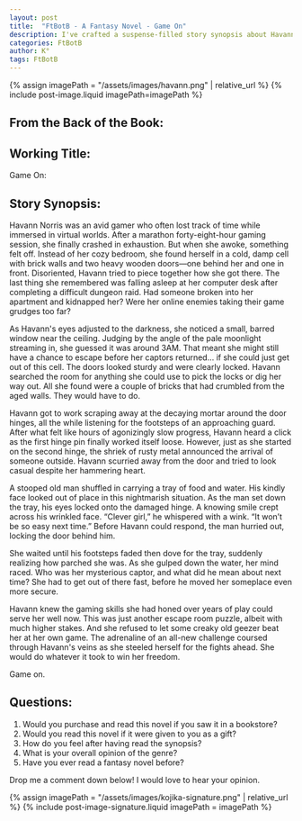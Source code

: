 ```yaml
---
layout: post
title:  "FtBotB - A Fantasy Novel - Game On"
description: I've crafted a suspense-filled story synopsis about Havann Norris, a skilled gamer who wakes up trapped in a mysterious cell after a marathon gaming session. By blending elements of gaming culture with real-world peril, I explore how her virtual skills might translate to actual survival scenarios. The enigmatic old man's cryptic warning about "next time" sets up intriguing questions about the nature of her captivity and suggests this might be more than a simple kidnapping. Through Havann's perspective, I frame her predicament as the ultimate escape room challenge.
categories: FtBotB
author: K°
tags: FtBotB
---
```

<div>
{% assign imagePath = "/assets/images/havann.png" | relative_url %}
{% include post-image.liquid imagePath=imagePath %}
</div>

## From the Back of the Book:
## Working Title:
Game On:
&nbsp;
## Story Synopsis:
Havann Norris was an avid gamer who often lost track of time while immersed in virtual worlds. After a marathon forty-eight-hour gaming session, she finally crashed in exhaustion. But when she awoke, something felt off. Instead of her cozy bedroom, she found herself in a cold, damp cell with brick walls and two heavy wooden doors—one behind her and one in front. Disoriented, Havann tried to piece together how she got there. The last thing she remembered was falling asleep at her computer desk after completing a difficult dungeon raid. Had someone broken into her apartment and kidnapped her? Were her online enemies taking their game grudges too far?  

As Havann's eyes adjusted to the darkness, she noticed a small, barred window near the ceiling. Judging by the angle of the pale moonlight streaming in, she guessed it was around 3AM. That meant she might still have a chance to escape before her captors returned… if she could just get out of this cell. The doors looked sturdy and were clearly locked. Havann searched the room for anything she could use to pick the locks or dig her way out. All she found were a couple of bricks that had crumbled from the aged walls. They would have to do.  

Havann got to work scraping away at the decaying mortar around the door hinges, all the while listening for the footsteps of an approaching guard. After what felt like hours of agonizingly slow progress, Havann heard a click as the first hinge pin finally worked itself loose. However, just as she started on the second hinge, the shriek of rusty metal announced the arrival of someone outside. Havann scurried away from the door and tried to look casual despite her hammering heart.  

A stooped old man shuffled in carrying a tray of food and water. His kindly face looked out of place in this nightmarish situation. As the man set down the tray, his eyes locked onto the damaged hinge. A knowing smile crept across his wrinkled face. “Clever girl,” he whispered with a wink. “It won’t be so easy next time.” Before Havann could respond, the man hurried out, locking the door behind him.  

She waited until his footsteps faded then dove for the tray, suddenly realizing how parched she was. As she gulped down the water, her mind raced. Who was her mysterious captor, and what did he mean about next time? She had to get out of there fast, before he moved her someplace even more secure.  

Havann knew the gaming skills she had honed over years of play could serve her well now. This was just another escape room puzzle, albeit with much higher stakes. And she refused to let some creaky old geezer beat her at her own game. The adrenaline of an all-new challenge coursed through Havann's veins as she steeled herself for the fights ahead. She would do whatever it took to win her freedom.  

Game on.  

## Questions:
1. Would you purchase and read this novel if you saw it in a bookstore?
2. Would you read this novel if it were given to you as a gift?
3. How do you feel after having read the synopsis?
4. What is your overall opinion of the genre?
5. Have you ever read a fantasy novel before?

Drop me a comment down below! I would love to hear your opinion.

<!-- signature -->
{% assign imagePath = "/assets/images/kojika-signature.png" | relative_url %}
{% include post-image-signature.liquid imagePath = imagePath %}